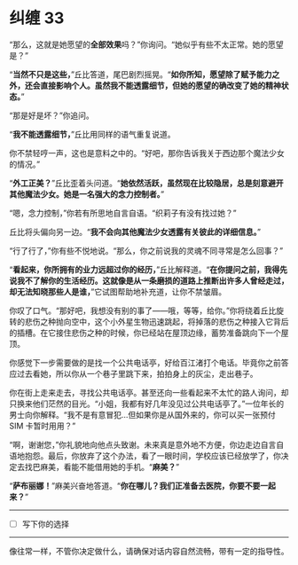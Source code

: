# 纠缠 33

“那么，这就是她愿望的**全部效果**吗？”你询问。“她似乎有些不太正常。她的愿望是？”

“**当然不只是这些，**”丘比答道，尾巴剧烈摇晃。“**如你所知，愿望除了赋予能力之外，还会直接影响个人。虽然我不能透露细节，但她的愿望的确改变了她的精神状态。**”

“那是好是坏？”你追问。

“**我不能透露细节，**”丘比用同样的语气重复说道。

你不禁轻哼一声，这也是意料之中的。“好吧，那你告诉我关于西边那个魔法少女的情况。”

“**外工正美？**”丘比歪着头问道。“**她依然活跃，虽然现在比较隐居，总是刻意避开其他魔法少女。她是一名强大的念力控制者。**”

“嗯，念力控制，”你若有所思地自言自语。“织莉子有没有找过她？”

丘比将头偏向另一边。“**我不会向其他魔法少女透露有关彼此的详细信息。**”

“行了行了，”你有些不悦地说。“那么，你之前说我的灵魂不同寻常是怎么回事？”

“**看起来，你所拥有的业力远超过你的经历，**”丘比解释道。“**在你提问之前，我得先说我不了解你的生活经历。这就像是从一条磨损的道路上推断出许多人曾经走过，却无法知晓那些人是谁，**”它试图帮助地补充道，让你不禁皱眉。

你叹了口气。“那好吧，我想没有别的事了——哦，等等，给你。”你将绕着丘比旋转的悲伤之种抛向空中，这个小外星生物迅速跳起，将掉落的悲伤之种接入它背后的插槽。在它接住悲伤之种的时候，你已经站在屋顶边缘，蓄势准备跳向下一个屋顶。

你感觉下一步需要做的是找一个公共电话亭，好给百江渚打个电话。毕竟你之前答应过去看她，所以你从一个巷子里跳下来，拍拍身上的灰尘，走出巷子。

你在街上走来走去，寻找公共电话亭。甚至还向一些看起来不太忙的路人询问，却只换来他们茫然的目光。“小姐，我都有好几年没见过公共电话亭了。”一位年长的男士向你解释。“我不是有意冒犯...但如果你是从国外来的，你可以买一张预付 SIM 卡暂时用用？”

“啊，谢谢您，”你礼貌地向他点头致谢。未来真是意外地不方便，你边走边自言自语地抱怨。最后，你放弃了这个办法，看了一眼时间，学校应该已经放学了，你决定去找巴麻美，看能不能借用她的手机。“**麻美？**”

“**萨布丽娜！**”麻美兴奋地答道。“**你在哪儿？我们正准备去医院，你要不要一起来？**”

---

- [ ] 写下你的选择

---

像往常一样，不管你决定做什么，请确保对话内容自然流畅，带有一定的指导性。
